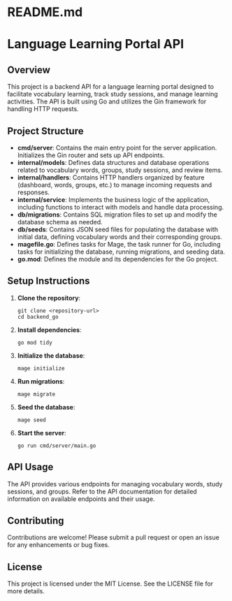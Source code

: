 # README.md

# Language Learning Portal API

## Overview

This project is a backend API for a language learning portal designed to facilitate vocabulary learning, track study sessions, and manage learning activities. The API is built using Go and utilizes the Gin framework for handling HTTP requests.

## Project Structure

- **cmd/server**: Contains the main entry point for the server application. Initializes the Gin router and sets up API endpoints.
- **internal/models**: Defines data structures and database operations related to vocabulary words, groups, study sessions, and review items.
- **internal/handlers**: Contains HTTP handlers organized by feature (dashboard, words, groups, etc.) to manage incoming requests and responses.
- **internal/service**: Implements the business logic of the application, including functions to interact with models and handle data processing.
- **db/migrations**: Contains SQL migration files to set up and modify the database schema as needed.
- **db/seeds**: Contains JSON seed files for populating the database with initial data, defining vocabulary words and their corresponding groups.
- **magefile.go**: Defines tasks for Mage, the task runner for Go, including tasks for initializing the database, running migrations, and seeding data.
- **go.mod**: Defines the module and its dependencies for the Go project.

## Setup Instructions

1. **Clone the repository**:
   ```
   git clone <repository-url>
   cd backend_go
   ```

2. **Install dependencies**:
   ```
   go mod tidy
   ```

3. **Initialize the database**:
   ```
   mage initialize
   ```

4. **Run migrations**:
   ```
   mage migrate
   ```

5. **Seed the database**:
   ```
   mage seed
   ```

6. **Start the server**:
   ```
   go run cmd/server/main.go
   ```

## API Usage

The API provides various endpoints for managing vocabulary words, study sessions, and groups. Refer to the API documentation for detailed information on available endpoints and their usage.

## Contributing

Contributions are welcome! Please submit a pull request or open an issue for any enhancements or bug fixes.

## License

This project is licensed under the MIT License. See the LICENSE file for more details.